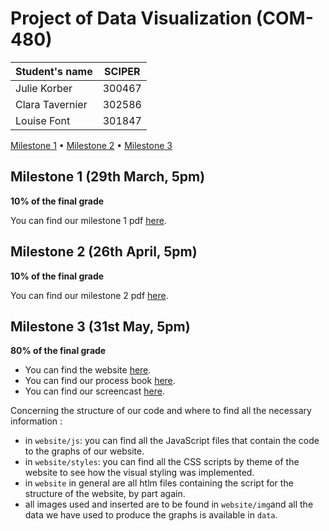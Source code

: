 # Project of Data Visualization (COM-480)

|  Student's name  | SCIPER |
| ---------------- | ------ |
| Julie Korber | 300467 |
| Clara Tavernier | 302586 |
| Louise Font | 301847 |

[Milestone 1](#milestone-1) • [Milestone 2](#milestone-2) • [Milestone 3](#milestone-3)

## Milestone 1 (29th March, 5pm) <a classe="anchor" id="milestone-1"></a>

**10% of the final grade**

You can find our milestone 1 pdf [here](milestones/Milestone_1.pdf).

## Milestone 2 (26th April, 5pm) <a classe="anchor" id="milestone-2"></a>

**10% of the final grade**

You can find our milestone 2 pdf [here](milestones/Milestone_2.pdf).

## Milestone 3 (31st May, 5pm) <a classe="anchor" id="milestone-3"></a>

**80% of the final grade**

- You can find the website [here](https://com-480-data-visualization.github.io/projet-2024-ljc/). 
- You can find our process book [here](milestones/Process-book.pdf). 
- You can find our screencast [here](https://youtu.be/0vfOaEJjark).

Concerning the structure of our code and where to find all the necessary information :
- in `website/js`: you can find all the JavaScript files that contain the code to the graphs of our website.
- in `website/styles`: you can find all the CSS scripts by theme of the website to see how the visual styling was implemented.
- in `website` in general are all htlm files containing the script for the structure of the website, by part again.
- all images used and inserted are to be found in `website/img`and all the data we have used to produce the graphs is available in `data`.
